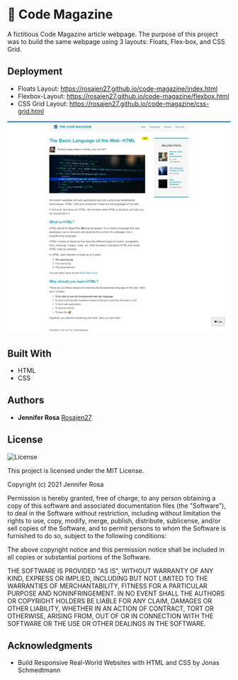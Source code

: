 # 📰 Code Magazine

A fictitious Code Magazine article webpage. The purpose of this project was to build the same webpage using 3 layouts: Floats, Flex-box, and CSS Grid.


## Deployment

* Floats Layout: https://rosajen27.github.io/code-magazine/index.html
* Flexbox-Layout: https://rosajen27.github.io/code-magazine/flexbox.html
* CSS Grid Layout: https://rosajen27.github.io/code-magazine/css-grid.html



![demo](./assets/img/demo.png)



## Built With

  * HTML
  * CSS

## Authors

  - **Jennifer Rosa**
    [Rosajen27](https://rosajen27.github.io/)


## License

![License](https://img.shields.io/badge/license-MIT%20License-blue.svg)

This project is licensed under the MIT License.

Copyright (c) 2021 Jennifer Rosa

Permission is hereby granted, free of charge, to any person obtaining a copy
of this software and associated documentation files (the "Software"), to deal
in the Software without restriction, including without limitation the rights
to use, copy, modify, merge, publish, distribute, sublicense, and/or sell
copies of the Software, and to permit persons to whom the Software is
furnished to do so, subject to the following conditions:

The above copyright notice and this permission notice shall be included in all
copies or substantial portions of the Software.

THE SOFTWARE IS PROVIDED "AS IS", WITHOUT WARRANTY OF ANY KIND, EXPRESS OR
IMPLIED, INCLUDING BUT NOT LIMITED TO THE WARRANTIES OF MERCHANTABILITY,
FITNESS FOR A PARTICULAR PURPOSE AND NONINFRINGEMENT. IN NO EVENT SHALL THE
AUTHORS OR COPYRIGHT HOLDERS BE LIABLE FOR ANY CLAIM, DAMAGES OR OTHER
LIABILITY, WHETHER IN AN ACTION OF CONTRACT, TORT OR OTHERWISE, ARISING FROM,
OUT OF OR IN CONNECTION WITH THE SOFTWARE OR THE USE OR OTHER DEALINGS IN THE
SOFTWARE.

## Acknowledgments

  * Build Responsive Real-World Websites with HTML and CSS by Jonas Schmedtmann
